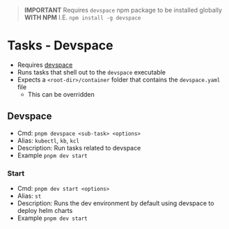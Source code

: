 > **IMPORTANT**
> Requires `devspace` npm package to be installed globally **WITH NPM**
> I.E. `npm install -g devspace`

# Tasks - Devspace
* Requires [devspace](https://devspace.sh/docs/getting-started/introduction)
* Runs tasks that shell out to the `devspace` executable
* Expects a `<root-dir>/container` folder that contains the `devspace.yaml` file
  * This can be overridden

## Devspace

* Cmd: `pnpm devspace <sub-task> <options>`
* Alias: `kubectl`, `kb`, `kcl`
* Description: Run tasks related to devspace
* Example `pnpm dev start`

### Start

* Cmd: `pnpm dev start <options>`
* Alias: `st`
* Description: Runs the dev environment by default using devspace to deploy helm charts
* Example `pnpm dev start`